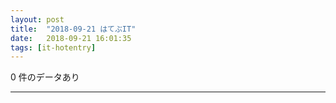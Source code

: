 ```yaml
---
layout: post
title:  "2018-09-21 はてぶIT"
date:   2018-09-21 16:01:35
tags: [it-hotentry]
---
```

0 件のデータあり

<hr>
